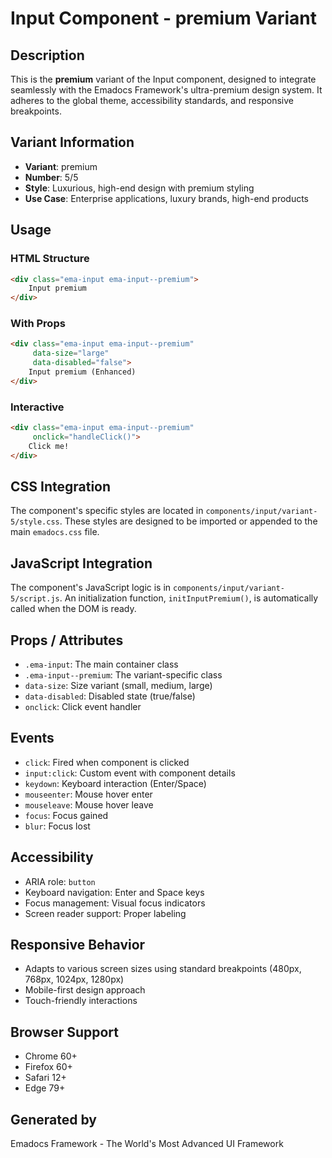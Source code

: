 # Input Component - premium Variant

## Description
This is the **premium** variant of the Input component, designed to integrate seamlessly with the Emadocs Framework's ultra-premium design system. It adheres to the global theme, accessibility standards, and responsive breakpoints.

## Variant Information
- **Variant**: premium
- **Number**: 5/5
- **Style**: Luxurious, high-end design with premium styling
- **Use Case**: Enterprise applications, luxury brands, high-end products

## Usage

### HTML Structure
```html
<div class="ema-input ema-input--premium">
    Input premium
</div>
```

### With Props
```html
<div class="ema-input ema-input--premium" 
     data-size="large" 
     data-disabled="false">
    Input premium (Enhanced)
</div>
```

### Interactive
```html
<div class="ema-input ema-input--premium" 
     onclick="handleClick()">
    Click me!
</div>
```

## CSS Integration
The component's specific styles are located in `components/input/variant-5/style.css`. These styles are designed to be imported or appended to the main `emadocs.css` file.

## JavaScript Integration
The component's JavaScript logic is in `components/input/variant-5/script.js`. An initialization function, `initInputPremium()`, is automatically called when the DOM is ready.

## Props / Attributes
- `.ema-input`: The main container class
- `.ema-input--premium`: The variant-specific class
- `data-size`: Size variant (small, medium, large)
- `data-disabled`: Disabled state (true/false)
- `onclick`: Click event handler

## Events
- `click`: Fired when component is clicked
- `input:click`: Custom event with component details
- `keydown`: Keyboard interaction (Enter/Space)
- `mouseenter`: Mouse hover enter
- `mouseleave`: Mouse hover leave
- `focus`: Focus gained
- `blur`: Focus lost

## Accessibility
- ARIA role: `button`
- Keyboard navigation: Enter and Space keys
- Focus management: Visual focus indicators
- Screen reader support: Proper labeling

## Responsive Behavior
- Adapts to various screen sizes using standard breakpoints (480px, 768px, 1024px, 1280px)
- Mobile-first design approach
- Touch-friendly interactions

## Browser Support
- Chrome 60+
- Firefox 60+
- Safari 12+
- Edge 79+

## Generated by
Emadocs Framework - The World's Most Advanced UI Framework
